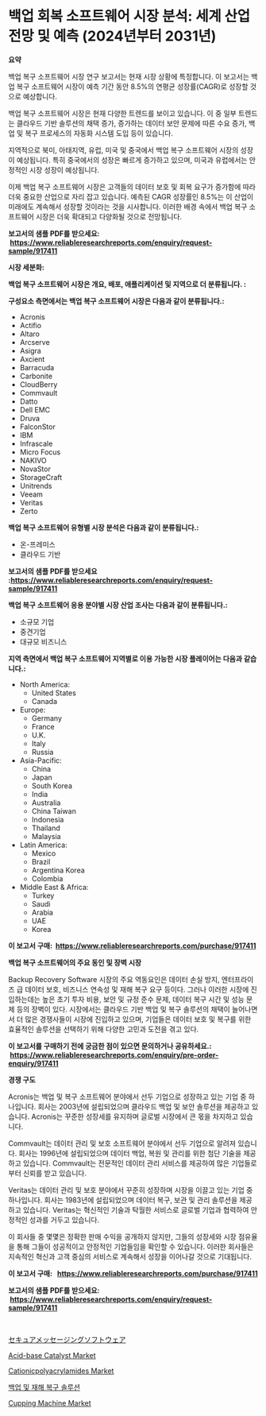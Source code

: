 <p><h1>백업 회복 소프트웨어 시장 분석: 세계 산업 전망 및 예측 (2024년부터 2031년)</h1></p><p><strong>요약</strong></p>
<p><p>백업 복구 소프트웨어 시장 연구 보고서는 현재 시장 상황에 특정합니다. 이 보고서는 백업 복구 소프트웨어 시장이 예측 기간 동안 8.5%의 연평균 성장률(CAGR)로 성장할 것으로 예상합니다.</p><p>백업 복구 소프트웨어 시장은 현재 다양한 트렌드를 보이고 있습니다. 이 중 일부 트렌드는 클라우드 기반 솔루션의 채택 증가, 증가하는 데이터 보안 문제에 따른 수요 증가, 백업 및 복구 프로세스의 자동화 시스템 도입 등이 있습니다.</p><p>지역적으로 북미, 아태지역, 유럽, 미국 및 중국에서 백업 복구 소프트웨어 시장의 성장이 예상됩니다. 특히 중국에서의 성장은 빠르게 증가하고 있으며, 미국과 유럽에서는 안정적인 시장 성장이 예상됩니다.</p><p>이제 백업 복구 소프트웨어 시장은 고객들의 데이터 보호 및 회복 요구가 증가함에 따라 더욱 중요한 산업으로 자리 잡고 있습니다. 예측된 CAGR 성장률인 8.5%는 이 산업이 미래에도 계속해서 성장할 것이라는 것을 시사합니다. 이러한 배경 속에서 백업 복구 소프트웨어 시장은 더욱 확대되고 다양화될 것으로 전망됩니다.</p></p>
<p><strong>보고서의 샘플 PDF를 받으세요: &nbsp;<a href="https://www.reliableresearchreports.com/enquiry/request-sample/917411">https://www.reliableresearchreports.com/enquiry/request-sample/917411</a></strong></p>
<p><strong>시장 세분화:</strong></p>
<p><strong> 백업 복구 소프트웨어 시장은 개요, 배포, 애플리케이션 및 지역으로 더 분류됩니다. :</strong></p>
<p><strong>구성요소 측면에서는 백업 복구 소프트웨어 시장은 다음과 같이 분류됩니다.:</strong></p>
<p><ul><li>Acronis</li><li>Actifio</li><li>Altaro</li><li>Arcserve</li><li>Asigra</li><li>Axcient</li><li>Barracuda</li><li>Carbonite</li><li>CloudBerry</li><li>Commvault</li><li>Datto</li><li>Dell EMC</li><li>Druva</li><li>FalconStor</li><li>IBM</li><li>Infrascale</li><li>Micro Focus</li><li>NAKIVO</li><li>NovaStor</li><li>StorageCraft</li><li>Unitrends</li><li>Veeam</li><li>Veritas</li><li>Zerto</li></ul></p>
<p><strong> 백업 복구 소프트웨어 유형별 시장 분석은 다음과 같이 분류됩니다.:</strong></p>
<p><ul><li>온-프레미스</li><li>클라우드 기반</li></ul></p>
<p><strong>보고서의 샘플 PDF를 받으세요 :<a href="https://www.reliableresearchreports.com/enquiry/request-sample/917411">https://www.reliableresearchreports.com/enquiry/request-sample/917411</a></strong></p>
<p><strong> 백업 복구 소프트웨어 응용 분야별 시장 산업 조사는 다음과 같이 분류됩니다.:</strong></p>
<p><ul><li>소규모 기업</li><li>중견기업</li><li>대규모 비즈니스</li></ul></p>
<p><strong>지역 측면에서 백업 복구 소프트웨어 지역별로 이용 가능한 시장 플레이어는 다음과 같습니다.:</strong></p>
<p><ul>
    <li>
        North America:
        <ul>
            <li>United States</li>
            <li>Canada</li>
        </ul>
    </li>
    <li>
        Europe:
        <ul>
            <li>Germany</li>
            <li>France</li>
            <li>U.K.</li>
            <li>Italy</li>
            <li>Russia</li>
        </ul>
    </li>
    <li>
        Asia-Pacific:
        <ul>
            <li>China</li>
            <li>Japan</li>
            <li>South Korea</li>
            <li>India</li>
            <li>Australia</li>
            <li>China Taiwan</li>
            <li>Indonesia</li>
            <li>Thailand</li>
            <li>Malaysia</li>
        </ul>
    </li>
    <li>
        Latin America:
        <ul>
            <li>Mexico</li>
            <li>Brazil</li>
            <li>Argentina Korea</li>
            <li>Colombia</li>
        </ul>
    </li>
    <li>
        Middle East & Africa:
        <ul>
            <li>Turkey</li>
            <li>Saudi</li>
            <li>Arabia</li>
            <li>UAE</li>
            <li>Korea</li>
        </ul>
    </li>
    </ul></p>
<p><strong>이 보고서 구매: &nbsp;<a href="https://www.reliableresearchreports.com/purchase/917411">https://www.reliableresearchreports.com/purchase/917411</a></strong></p>
<p><strong>백업 복구 소프트웨어의 주요 동인 및 장벽 시장</strong></p>
<p><p>Backup Recovery Software 시장의 주요 역동요인은 데이터 손실 방지, 엔터프라이즈 급 데이터 보호, 비즈니스 연속성 및 재해 복구 요구 등이다. 그러나 이러한 시장에 진입하는데는 높은 초기 투자 비용, 보안 및 규정 준수 문제, 데이터 복구 시간 및 성능 문제 등의 장벽이 있다. 시장에서는 클라우드 기반 백업 및 복구 솔루션의 채택이 늘어나면서 더 많은 경쟁사들이 시장에 진입하고 있으며, 기업들은 데이터 보호 및 복구를 위한 효율적인 솔루션을 선택하기 위해 다양한 고민과 도전을 겪고 있다.</p></p>
<p><strong>이 보고서를 구매하기 전에 궁금한 점이 있으면 문의하거나 공유하세요.: &nbsp;<a href="https://www.reliableresearchreports.com/enquiry/pre-order-enquiry/917411">https://www.reliableresearchreports.com/enquiry/pre-order-enquiry/917411</a></strong></p>
<p><strong>경쟁 구도</strong></p>
<p><p>Acronis는 백업 및 복구 소프트웨어 분야에서 선두 기업으로 성장하고 있는 기업 중 하나입니다. 회사는 2003년에 설립되었으며 클라우드 백업 및 보안 솔루션을 제공하고 있습니다. Acronis는 꾸준한 성장세를 유지하며 글로벌 시장에서 큰 몫을 차지하고 있습니다.</p><p>Commvault는 데이터 관리 및 보호 소프트웨어 분야에서 선두 기업으로 알려져 있습니다. 회사는 1996년에 설립되었으며 데이터 백업, 복원 및 관리를 위한 첨단 기술을 제공하고 있습니다. Commvault는 전문적인 데이터 관리 서비스를 제공하여 많은 기업들로부터 신뢰를 받고 있습니다.</p><p>Veritas는 데이터 관리 및 보호 분야에서 꾸준히 성장하며 시장을 이끌고 있는 기업 중 하나입니다. 회사는 1983년에 설립되었으며 데이터 복구, 보관 및 관리 솔루션을 제공하고 있습니다. Veritas는 혁신적인 기술과 탁월한 서비스로 글로벌 기업과 협력하여 안정적인 성과를 거두고 있습니다.</p><p>이 회사들 중 몇몇은 정확한 판매 수익을 공개하지 않지만, 그들의 성장세와 시장 점유율을 통해 그들이 성공적이고 안정적인 기업들임을 확인할 수 있습니다. 이러한 회사들은 지속적인 혁신과 고객 중심의 서비스로 계속해서 성장을 이어나갈 것으로 기대됩니다.</p></p>
<p><strong>이 보고서 구매: &nbsp; <a href="https://www.reliableresearchreports.com/purchase/917411">https://www.reliableresearchreports.com/purchase/917411</a></strong></p>
<p><strong>보고서의 샘플 PDF를 받으세요: &nbsp;<a href="https://www.reliableresearchreports.com/enquiry/request-sample/917411">https://www.reliableresearchreports.com/enquiry/request-sample/917411</a></strong><strong></strong></p>
<p>&nbsp;</p>
<p><p><a href="https://github.com/cnnriuez22368/Market-Research-Report-List-1/blob/main/3304495183288.md">セキュアメッセージングソフトウェア</a></p><p><a href="https://issuu.com/reportprime-2/docs/acid-base-catalyst-market-size-2030.pptx">Acid-base Catalyst Market</a></p><p><a href="https://issuu.com/reportprime-2/docs/cationicpolyacrylamides-market-size-2030.pptx">Cationicpolyacrylamides Market</a></p><p><a href="https://github.com/crfsywufhm81415/Market-Research-Report-List-1/blob/main/3729897183342.md">백업 및 재해 복구 솔루션</a></p><p><a href="https://github.com/Alonsoolds3wq1d81czn8rbol/Market-Research-Report-List-1/blob/main/cupping-machine-market.md">Cupping Machine Market</a></p></p>
